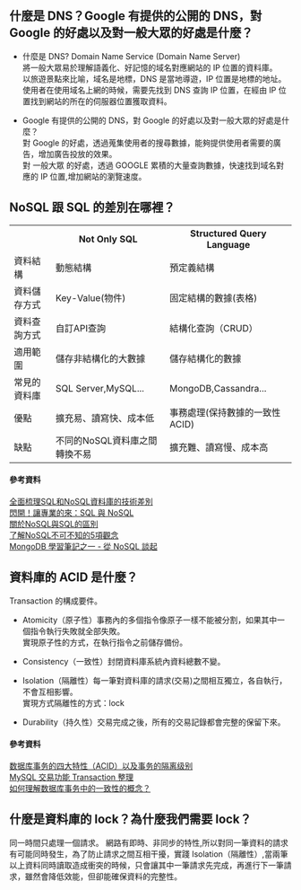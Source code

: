 ## 什麼是 DNS？Google 有提供的公開的 DNS，對 Google 的好處以及對一般大眾的好處是什麼？
- 什麼是 DNS? Domain Name Service (Domain Name Server)   
將一般大眾易於理解語義化、好記憶的域名對應網站的 IP 位置的資料庫。  
以旅遊景點來比喻，域名是地標，DNS 是當地導遊，IP 位置是地標的地址。  
使用者在使用域名上網的時候，需要先找到 DNS 查詢 IP 位置，在經由 IP 位置找到網站的所在的伺服器位置獲取資料。

- Google 有提供的公開的 DNS，對 Google 的好處以及對一般大眾的好處是什麼？  
對 Google 的好處，透過蒐集使用者的搜尋數據，能夠提供使用者需要的廣告，增加廣告投放的效果。  
對 一般大眾 的好處，透過 GOOGLE 累積的大量查詢數據，快速找到域名對應的 IP 位置,增加網站的瀏覽速度。  

## NoSQL 跟 SQL 的差別在哪裡？
<table>
  <tr>
    <th></th>
    <th>Not Only SQL</th>
    <th>Structured Query Language</th>
  </tr>
  <tr>
    <td>資料結構</td>
    <td>動態結構</td>
    <td>預定義結構</td>
  </tr>
  <tr>
    <td>資料儲存方式</td>
    <td>Key-Value(物件)</td>
    <td>固定結構的數據(表格)</td>
  </tr>
  <tr>
    <td>資料查詢方式</td>
    <td>自訂API查詢</td>
    <td>結構化查詢（CRUD）</td>
  </tr>
  <tr>
    <td>適用範圍</td>
    <td>儲存非結構化的大數據</td>
    <td>儲存結構化的數據</td>
  </tr>
  <tr>
    <td>常見的資料庫</td>
    <td>SQL Server,MySQL...</td>
    <td>MongoDB,Cassandra...</td>
  </tr>
  <tr>
    <td>優點</td>
    <td>擴充易、讀寫快、成本低</td>
    <td>事務處理(保持數據的一致性ACID)</td>
  </tr>
  <tr>
    <td>缺點</td>
    <td>不同的NoSQL資料庫之間轉換不易</td>
    <td>擴充難、讀寫慢、成本高</td>
  </tr>  
</table>

#### 參考資料
[全面梳理SQL和NoSQL資料庫的技術差別](https://kknews.cc/zh-tw/tech/g8jk8rl.html)  
[閃開！讓專業的來：SQL 與 NoSQL](https://ithelp.ithome.com.tw/articles/10187443)  
[關於NoSQL與SQL的區別](https://read01.com/GPnEx.html#.W9EabBP7RTY)  
[了解NoSQL不可不知的5項觀念](https://www.ithome.com.tw/news/92506)  
[MongoDB 學習筆記之一 - 從 NoSQL 談起](http://garyliutw.blogspot.com/2014/05/mongodb-nosql.html)

## 資料庫的 ACID 是什麼？
Transaction 的構成要件。

- Atomicity（原子性）事務內的多個指令像原子一樣不能被分割，如果其中一個指令執行失敗就全部失敗。  
  實現原子性的方式，在執行指令之前儲存備份。
- Consistency（一致性）封閉資料庫系統內資料總數不變。

- Isolation（隔離性）每一筆對資料庫的請求(交易)之間相互獨立，各自執行，不會互相影響。  
  實現方式隔離性的方式：lock

- Durability（持久性）交易完成之後，所有的交易記錄都會完整的保留下來。

#### 參考資料  
[数据库事务的四大特性（ACID）以及事务的隔离级别](https://blog.csdn.net/qq_25448409/article/details/78110430)   
[MySQL 交易功能 Transaction 整理](https://xyz.cinc.biz/2013/05/mysql-transaction.html)  
[如何理解数据库事务中的一致性的概念？](https://www.zhihu.com/question/31346392)  

## 什麼是資料庫的 lock？為什麼我們需要 lock？
同一時間只處理一個請求。
網路有即時、非同步的特性,所以對同一筆資料的請求有可能同時發生，為了防止請求之間互相干擾，實踐 Isolation（隔離性）,當兩筆以上資料同時讀取造成衝突的時候，只會讓其中一筆請求先完成，再進行下一筆請求，雖然會降低效能，但卻能確保資料的完整性。

